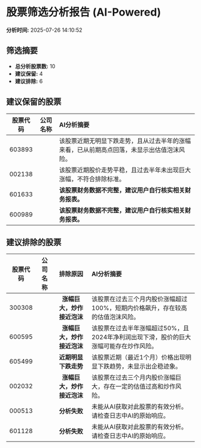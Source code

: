 # 股票筛选分析报告 (AI-Powered)

**分析时间:** 2025-07-26 14:10:52

## 筛选摘要

- **总分析股票数:** 10
- **建议保留:** 4
- **建议排除:** 6

## 建议保留的股票

| 股票代码 | 公司名称 | AI分析摘要 |
|:---:|:---:|:---|
| 603893 |  | 该股票近期无明显下跌走势，且从过去半年的涨幅来看，已从前期高点回落，未显示出估值泡沫风险。 |
| 002138 |  | 该股票近期股价走势平稳，且过去半年未出现巨大涨幅，不符合排除标准。 |
| 601633 |  | **该股票财务数据不完整，建议用户自行核实相关财务报表。** |
| 600989 |  | **该股票财务数据不完整，建议用户自行核实相关财务报表。** |

## 建议排除的股票

| 股票代码 | 公司名称 | 排除原因 | AI分析摘要 |
|:---:|:---:|:---:|:---|
| 300308 |  | **涨幅巨大，炒作接近泡沫** | 该股票在过去三个月内股价涨幅超过100%，短期内价格飙升，存在较高的估值泡沫风险。 |
| 600595 |  | **涨幅巨大，炒作接近泡沫** | 该股票在过去半年涨幅超过50%，且2024年净利润出现下滑，股价的巨大涨幅可能存在炒作风险。 |
| 605499 |  | **近期明显下跌走势** | 该股票近期（最近1个月）价格出现明显下跌趋势，未显示出企稳迹象。 |
| 002032 |  | **涨幅巨大，炒作接近泡沫** | 该股票在过去三个月内股价涨幅巨大，存在一定的估值过高和炒作风险。 |
| 000513 |  | **分析失败** | 未能从AI获取对此股票的有效分析。请检查日志中AI的原始响应。 |
| 601128 |  | **分析失败** | 未能从AI获取对此股票的有效分析。请检查日志中AI的原始响应。 |

